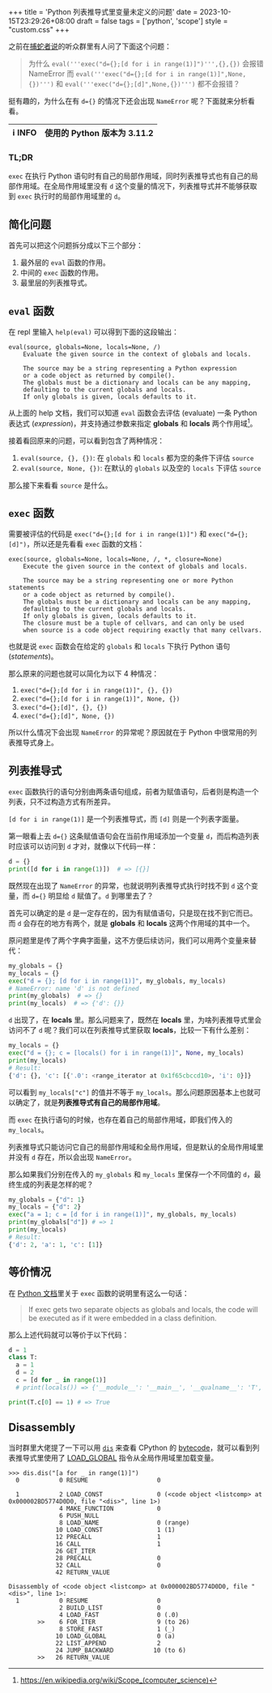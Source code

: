 +++
title = 'Python 列表推导式里变量未定义的问题'
date = 2023-10-15T23:29:26+08:00
draft = false
tags = ['python', 'scope']
style = "custom.css"
+++

之前在[捕蛇者说](https://pythonhunter.org/)的听众群里有人问了下面这个问题：

> 为什么 `eval('''exec("d={};[d for i in range(1)]")''',{},{})` 会报错 NameError
> 而 `eval('''exec("d={};[d for i in range(1)]",None,{})''')` 和 `eval('''exec("d={};[d]",None,{})''')` 都不会报错？

挺有趣的，为什么在有 `d={}` 的情况下还会出现 `NameError` 呢？下面就来分析看看。

<!--more-->

| :information_source: INFO | 使用的 Python 版本为 **3.11.2** |
| :------------------------ | :-----------------------------: |

### TL;DR

`exec` 在执行 Python 语句时有自己的局部作用域，同时列表推导式也有自己的局部作用域。在全局作用域里没有 `d` 这个变量的情况下，列表推导式并不能够获取到 `exec` 执行时的局部作用域里的 `d`。

## 简化问题

首先可以把这个问题拆分成以下三个部分：

1. 最外层的 `eval` 函数的作用。
2. 中间的 `exec` 函数的作用。
3. 最里层的列表推导式。

## `eval` 函数

在 repl 里输入 `help(eval)` 可以得到下面的这段输出：

```text {linenos=false}
eval(source, globals=None, locals=None, /)
    Evaluate the given source in the context of globals and locals.

    The source may be a string representing a Python expression
    or a code object as returned by compile().
    The globals must be a dictionary and locals can be any mapping,
    defaulting to the current globals and locals.
    If only globals is given, locals defaults to it.
```

从上面的 help 文档，我们可以知道 `eval` 函数会去评估 (evaluate) 一条 Python 表达式 (_expression_)，并支持通过参数来指定 **globals** 和 **locals** 两个作用域[^1]。

接着看回原来的问题，可以看到包含了两种情况：

1. `eval(source, {}, {})`: 在 `globals` 和 `locals` 都为空的条件下评估 `source`
2. `eval(source, None, {})`: 在默认的 `globals` 以及空的 `locals` 下评估 `source`

那么接下来看看 `source` 是什么。

## `exec` 函数

需要被评估的代码是 `exec("d={};[d for i in range(1)]")` 和 `exec("d={};[d]")`，所以还是先看看 `exec` 函数的文档：

```text {linenos=false}
exec(source, globals=None, locals=None, /, *, closure=None)
    Execute the given source in the context of globals and locals.

    The source may be a string representing one or more Python statements
    or a code object as returned by compile().
    The globals must be a dictionary and locals can be any mapping,
    defaulting to the current globals and locals.
    If only globals is given, locals defaults to it.
    The closure must be a tuple of cellvars, and can only be used
    when source is a code object requiring exactly that many cellvars.
```

也就是说 `exec` 函数会在给定的 `globals` 和 `locals` 下执行 Python 语句 (_statements_)。

那么原来的问题也就可以简化为以下 4 种情况：

1. `exec("d={};[d for i in range(1)]", {}, {})`
2. `exec("d={};[d for i in range(1)]", None, {})`
3. `exec("d={};[d]", {}, {})`
4. `exec("d={};[d]", None, {})`

所以什么情况下会出现 `NameError` 的异常呢？原因就在于 Python 中很常用的列表推导式身上。

## 列表推导式

`exec` 函数执行的语句分别由两条语句组成，前者为赋值语句，后者则是构造一个列表，只不过构造方式有所差异。

`[d for i in range(1)]` 是一个列表推导式，而 `[d]` 则是一个列表字面量。

第一眼看上去 `d={}` 这条赋值语句会在当前作用域添加一个变量 `d`，而后构造列表时应该可以访问到 `d` 才对，就像以下代码一样：

```python
d = {}
print([d for i in range(1)])  # => [{}]
```

既然现在出现了 `NameError` 的异常，也就说明列表推导式执行时找不到 `d` 这个变量，而 `d={}` 明显给 `d` 赋值了。`d` 到哪里去了？

首先可以确定的是 `d` 是一定存在的，因为有赋值语句，只是现在找不到它而已。而 `d` 会存在的地方有两个，就是 **globals** 和 **locals** 这两个作用域的其中一个。

原问题里是传了两个字典字面量，这不方便后续访问，我们可以用两个变量来替代：

```python
my_globals = {}
my_locals = {}
exec("d = {}; [d for i in range(1)]", my_globals, my_locals)
# NameError: name 'd' is not defined
print(my_globals)  # => {}
print(my_locals)  # => {'d': {}}
```

`d` 出现了，在 **locals** 里。那么问题来了，既然在 **locals** 里，为啥列表推导式里会访问不了 `d` 呢？我们可以在列表推导式里获取 **locals**，比较一下有什么差别：

```python
my_locals = {}
exec("d = {}; c = [locals() for i in range(1)]", None, my_locals)
print(my_locals)
# Result:
{'d': {}, 'c': [{'.0': <range_iterator at 0x1f65cbccd10>, 'i': 0}]}
```

可以看到 `my_locals["c"]` 的值并不等于 `my_locals`。那么问题原因基本上也就可以确定了，就是**列表推导式有自己的局部作用域**。

而 `exec` 在执行语句的时候，也存在着自己的局部作用域，即我们传入的 `my_locals`。

列表推导式只能访问它自己的局部作用域和全局作用域，但是默认的全局作用域里并没有 `d` 存在，所以会出现 `NameError`。

那么如果我们分别在传入的 `my_globals` 和 `my_locals` 里保存一个不同值的 `d`，最终生成的列表是怎样的呢？

```python
my_globals = {"d": 1}
my_locals = {"d": 2}
exec("a = 1; c = [d for i in range(1)]", my_globals, my_locals)
print(my_globals["d"]) # => 1
print(my_locals)
# Result:
{'d': 2, 'a': 1, 'c': [1]}
```

## 等价情况

在 [Python 文档](https://docs.python.org/3.11/library/functions.html#exec)里关于 `exec` 函数的说明里有这么一句话：

> If exec gets two separate objects as globals and locals, the code will be executed as if it were embedded in a class definition.

那么上述代码就可以等价于以下代码：

```python
d = 1
class T:
  a = 1
  d = 2
  c = [d for _ in range(1)]
  # print(locals()) => {'__module__': '__main__', '__qualname__': 'T', 'a': 1, 'd': 2, 'c': [1]}

print(T.c[0] == 1) # => True
```

## Disassembly

当时群里大佬提了一下可以用 [`dis`](https://docs.python.org/3/library/dis.html) 来查看 CPython 的 [bytecode](https://docs.python.org/3/glossary.html#term-bytecode)，就可以看到列表推导式里使用了 [LOAD_GLOBAL](https://docs.python.org/3/library/dis.html#opcode-LOAD_GLOBAL) 指令从全局作用域里加载变量。

```plaintext {linenos=false,hl_lines=[22],linenostart=1}
>>> dis.dis("[a for _ in range(1)]")
  0           0 RESUME                   0

  1           2 LOAD_CONST               0 (<code object <listcomp> at 0x000002BD5774D0D0, file "<dis>", line 1>)
              4 MAKE_FUNCTION            0
              6 PUSH_NULL
              8 LOAD_NAME                0 (range)
             10 LOAD_CONST               1 (1)
             12 PRECALL                  1
             16 CALL                     1
             26 GET_ITER
             28 PRECALL                  0
             32 CALL                     0
             42 RETURN_VALUE

Disassembly of <code object <listcomp> at 0x000002BD5774D0D0, file "<dis>", line 1>:
  1           0 RESUME                   0
              2 BUILD_LIST               0
              4 LOAD_FAST                0 (.0)
        >>    6 FOR_ITER                 9 (to 26)
              8 STORE_FAST               1 (_)
             10 LOAD_GLOBAL              0 (a)
             22 LIST_APPEND              2
             24 JUMP_BACKWARD           10 (to 6)
        >>   26 RETURN_VALUE
```

[^1]: https://en.wikipedia.org/wiki/Scope_(computer_science)
